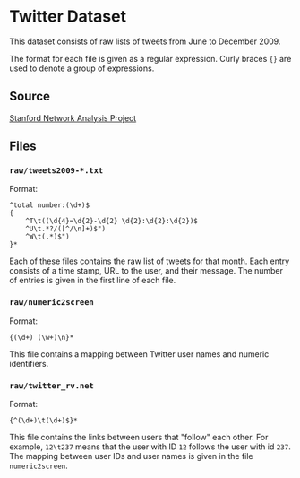 # Twitter Dataset

This dataset consists of raw lists of tweets from June to December 2009.

The format for each file is given as a regular expression. Curly braces `{}` are
used to denote a group of expressions.

## Source

[Stanford Network Analysis Project](http://snap.stanford.edu/data/twitter7.html)

## Files

### `raw/tweets2009-*.txt`

Format:

    ^total number:(\d+)$
    {
        ^T\t((\d{4}=\d{2}-\d{2} \d{2}:\d{2}:\d{2})$
        ^U\t.*?/([^/\n]+)$")
        ^W\t(.*)$")
    }*

Each of these files contains the raw list of tweets for that month. Each entry
consists of a time stamp, URL to the user, and their message. The number of
entries is given in the first line of each file.

### `raw/numeric2screen`

Format:

    {(\d+) (\w+)\n}*

This file contains a mapping between Twitter user names and numeric identifiers.


### `raw/twitter_rv.net`

Format:

    {^(\d+)\t(\d+)$}*

This file contains the links between users that "follow" each other. For
example, `12\t237` means that the user with ID `12` follows the user with id
`237`. The mapping between user IDs and user names is given in the file
`numeric2screen`.

